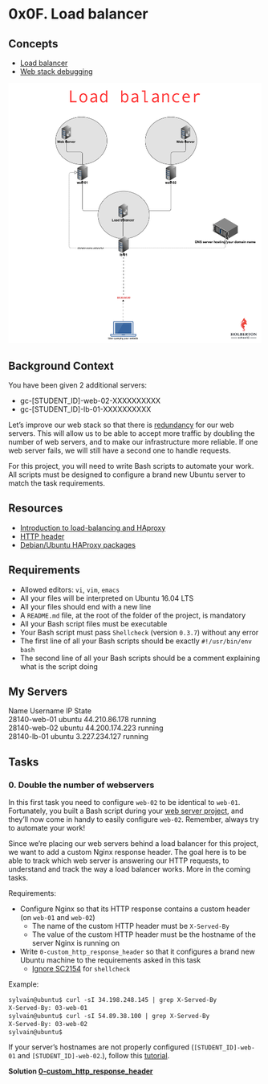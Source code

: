 # 0x0F. Load balancer

## Concepts
- [Load balancer]()
- [Web stack debugging]()

[![loadbalancer](images/lb.png)]()

## Background Context
You have been given 2 additional servers:

- gc-[STUDENT_ID]-web-02-XXXXXXXXXX
- gc-[STUDENT_ID]-lb-01-XXXXXXXXXX

Let’s improve our web stack so that there is [redundancy]() for our web servers. This will allow us to be able to accept more traffic by doubling the number of web servers, and to make our infrastructure more reliable. If one web server fails, we will still have a second one to handle requests.

For this project, you will need to write Bash scripts to automate your work. All scripts must be designed to configure a brand new Ubuntu server to match the task requirements.

## Resources
- [Introduction to load-balancing and HAproxy]()
- [HTTP header]()
- [Debian/Ubuntu HAProxy packages]()

## Requirements
- Allowed editors: `vi`, `vim`, `emacs`
- All your files will be interpreted on Ubuntu 16.04 LTS
- All your files should end with a new line
- A `README.md` file, at the root of the folder of the project, is mandatory
- All your Bash script files must be executable
- Your Bash script must pass `Shellcheck` (version `0.3.7`) without any error
- The first line of all your Bash scripts should be exactly `#!/usr/bin/env bash`
- The second line of all your Bash scripts should be a comment explaining what is the script doing

## My Servers
Name	        Username	IP	           State	
28140-web-01	ubuntu	  44.210.86.178	   running	
28140-web-02	ubuntu	  44.200.174.223   running	
28140-lb-01 	ubuntu	  3.227.234.127	   running

## Tasks
### 0. Double the number of webservers
In this first task you need to configure `web-02` to be identical to `web-01`. Fortunately, you built a Bash script during your [web server project](), and they’ll now come in handy to easily configure `web-02`. Remember, always try to automate your work!

Since we’re placing our web servers behind a load balancer for this project, we want to add a custom Nginx response header. The goal here is to be able to track which web server is answering our HTTP requests, to understand and track the way a load balancer works. More in the coming tasks.

Requirements:

- Configure Nginx so that its HTTP response contains a custom header (on `web-01` and `web-02`)
    - The name of the custom HTTP header must be `X-Served-By`
    - The value of the custom HTTP header must be the hostname of the server Nginx is running on
- Write `0-custom_http_response_header` so that it configures a brand new Ubuntu machine to the requirements asked in this task
    - [Ignore SC2154]() for `shellcheck`

Example:

```
sylvain@ubuntu$ curl -sI 34.198.248.145 | grep X-Served-By
X-Served-By: 03-web-01
sylvain@ubuntu$ curl -sI 54.89.38.100 | grep X-Served-By
X-Served-By: 03-web-02
sylvain@ubuntu$
```

If your server’s hostnames are not properly configured (`[STUDENT_ID]-web-01` and `[STUDENT_ID]-web-02`.), follow this [tutorial]().

**Solution [0-custom_http_response_header](0-custom_http_response_header)**
